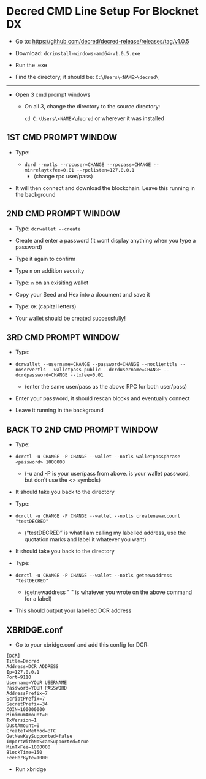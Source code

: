 # Decred CMD Line Setup For Blocknet DX

* Go to: https://github.com/decred/decred-release/releases/tag/v1.0.5

* Download: `dcrinstall-windows-amd64-v1.0.5.exe`

* Run the .exe

* Find the directory, it should be: `C:\Users\<NAME>\decred\ `

---

* Open 3 cmd prompt windows
  * On all 3, change the directory to the source directory:
  
	  `cd C:\Users\<NAME>\decred` or wherever it was installed
    
## 1ST CMD PROMPT WINDOW

* Type:

  * `dcrd --notls --rpcuser=CHANGE --rpcpass=CHANGE --minrelaytxfee=0.01 --rpclisten=127.0.0.1`
  	* (change rpc user/pass)

* It will then connect and download the blockchain. Leave this running in the background

## 2ND CMD PROMPT WINDOW

* Type: `dcrwallet --create`

* Create and enter a password (it wont display anything when you type a password) 

* Type it again to confirm

* Type `n` on addition security

* Type: `n` on an exisiting wallet

* Copy your Seed and Hex into a document and save it

* Type: `OK`  (capital letters)

* Your wallet should be created successfully!

## 3RD CMD PROMPT WINDOW

* Type:

* `dcrwallet --username=CHANGE --password=CHANGE --noclienttls --noservertls --walletpass public --dcrdusername=CHANGE --dcrdpassword=CHANGE --txfee=0.01`
	* (enter the same user/pass as the above RPC for both user/pass)

* Enter your password, it should rescan blocks and eventually connect
  
* Leave it running in the background

## BACK TO 2ND CMD PROMPT WINDOW

* Type: 

* `dcrctl -u CHANGE -P CHANGE --wallet --notls walletpassphrase <password> 1000000`
	* (-u and -P is your user/pass from above. <password> is your wallet password, but don’t use the <> symbols)

* It should take you back to the directory

* Type: 

* `dcrctl -u CHANGE -P CHANGE --wallet --notls createnewaccount "testDECRED"`
	* (“testDECRED” is what I am calling my labelled address, use the quotation marks and label it whatever you want)

* It should take you back to the directory

* Type:

* `dcrctl -u CHANGE -P CHANGE --wallet --notls getnewaddress "testDECRED"`
	* (getnewaddress " " is whatever you wrote on the above command for a label)

* This should output your labelled DCR address

## XBRIDGE.conf

* Go to your xbridge.conf and add this config for DCR:

```
[DCR]
Title=Decred
Address=DCR ADDRESS
Ip=127.0.0.1
Port=9110
Username=YOUR USERNAME
Password=YOUR PASSWORD
AddressPrefix=7
ScriptPrefix=7
SecretPrefix=34
COIN=100000000
MinimumAmount=0
TxVersion=1
DustAmount=0
CreateTxMethod=BTC
GetNewKeySupported=false
ImportWithNoScanSupported=true
MinTxFee=1000000
BlockTime=150
FeePerByte=1000
```

* Run xbridge

